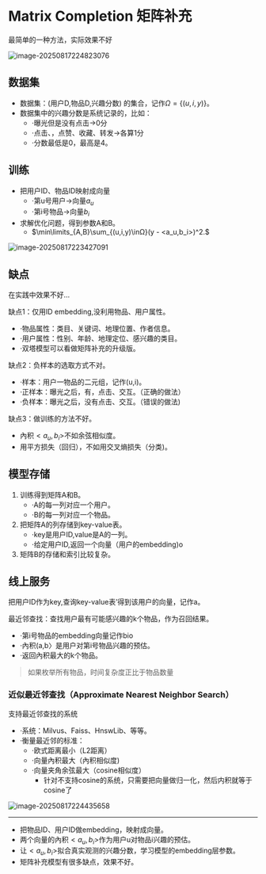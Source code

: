 # Matrix Completion 矩阵补充

最简单的一种方法，实际效果不好

![image-20250817224823076](https://gcore.jsdelivr.net/gh/davidliuk/images@master/image-20250817224823076.png)

## 数据集

- 数据集：(用户D,物品D,兴趣分数) 的集合，记作$\Omega=\{(u,i,y)\}$。
- 数据集中的兴趣分数是系统记录的，比如：
  - ·曝光但是没有点击→0分
  - ·点击、，点赞、收藏、转发→各算1分
  - ·分数最低是0，最高是4。

## 训练

- 把用户ID、物品ID映射成向量
  - ·第u号用户→向量$a_u$
  - ·第i号物品→向量$b_i$
- 求解优化问题，得到参数A和B。
  - $\min\limits_{A,B}\sum_{(u,i,y)\inΩ}(y - <a_u,b_i>)^2.$

![image-20250817223427091](https://gcore.jsdelivr.net/gh/davidliuk/images@master/image-20250817223427091.png)

## 缺点

在实践中效果不好…

缺点1：仅用ID embedding,没利用物品、用户属性。

- ·物品属性：类目、关键词、地理位置、作者信息。
- ·用户属性：性别、年龄、地理定位、感兴趣的类目。
- ·双塔模型可以看做矩阵补充的升级版。

缺点2：负样本的选取方式不对。

- ·样本：用户一物品的二元组，记作(u,i)。
- ·正样本：曝光之后，有，点击、交互。（正确的做法）
- ·负样本：曝光之后，没有点击、交互。（错误的做法)

缺点3：做训练的方法不好。

- 內积$<a_u,b_i>$不如余弦相似度。
- 用平方损失（回归），不如用交叉熵损失（分类)。

## 模型存储

1. 训练得到矩阵A和B。
   - ·A的每一列对应一个用户。
   - ·B的每一列对应一个物品。
2. 把矩阵A的列存储到key-value表。
   - ·key是用户ID,value是A的一列。
   - ·给定用户ID,返回一个向量（用户的embedding)o
3. 矩阵B的存储和索引比较复杂。

## 线上服务

把用户ID作为key,查询key-value表’得到该用户的向量，记作a。

最近邻查找：查找用户最有可能感兴趣的k个物品，作为召回结果。

- ·第i号物品的embedding向量记作bio
- ·內积(a,b〉是用户对第i号物品兴趣的预估。
- ·返回內积最大的k个物品。

> 如果枚举所有物品，时间复杂度正比于物品数量

### 近似最近邻查找（Approximate Nearest Neighbor Search）

支持最近邻查找的系统

- ·系统：Milvus、Faiss、HnswLib、等等。
- ·衡量最近邻的标准：
  - ·欧式距离最小（L2距离）
  - ·向量內积最大（內积相似度)
  - ·向量夹角余弦最大（cosine相似度）
    - 针对不支持cosine的系统，只需要把向量做归一化，然后内积就等于cosine了

![image-20250817224435658](https://gcore.jsdelivr.net/gh/davidliuk/images@master/image-20250817224435658.png)

---

- 把物品ID、用户ID做embedding，映射成向量。
- 两个向量的內积$<a_u,b_i>$作为用户u对物品i兴趣的预估。
- 让$<a_u,b_i>$拟合真实观测的兴趣分数，学习模型的embedding层参数。
- 矩阵补充模型有很多缺点，效果不好。